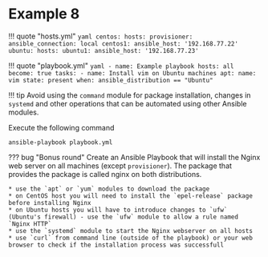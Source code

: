 # Example 8

!!! quote "hosts.yml"
    ```yaml
    centos:
      hosts:
        provisioner:
          ansible_connection: local
        centos1:
          ansible_host: '192.168.77.22'
    ubuntu:
      hosts:
        ubuntu1:
          ansible_host: '192.168.77.23'
    ```

!!! quote "playbook.yml"
    ```yaml
    - name: Example playbook
      hosts: all
      become: true
      tasks:
        - name: Install vim on Ubuntu machines
          apt:
           name: vim
           state: present
          when: ansible_distribution == "Ubuntu"
    ```

!!! tip
    Avoid using the `command` module for package installation, changes in `systemd` and other operations that can be automated using other Ansible modules.

Execute the following command
```
ansible-playbook playbook.yml
```

??? bug "Bonus round"
    Create an Ansible Playbook that will install the Nginx web server on all machines (except `provisioner`). The package that provides the package is called nginx on both distributions.

    * use the `apt` or `yum` modules to download the package
    * on CentOS host you will need to install the `epel-release` package before installing Nginx
    * on Ubuntu hosts you will have to introduce changes to `ufw` (Ubuntu's firewall) - use the `ufw` module to allow a rule named `Nginx HTTP`
    * use the `systemd` module to start the Nginx webserver on all hosts
    * use `curl` from command line (outside of the playbook) or your web browser to check if the installation process was successfull
